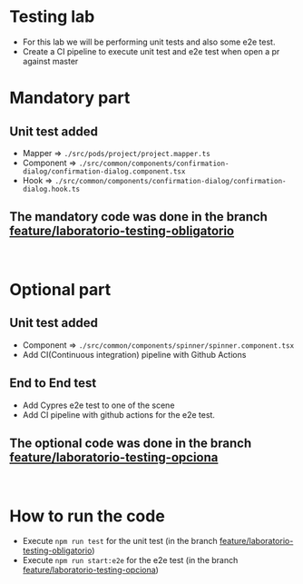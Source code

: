 # Testing lab

- For this lab we will be performing unit tests and also some e2e test.
- Create a CI pipeline to execute unit test and e2e test when open a pr against master

# Mandatory part
## Unit test added
- Mapper => ```./src/pods/project/project.mapper.ts```
- Component => ```./src/common/components/confirmation-dialog/confirmation-dialog.component.tsx```
- Hook => ```./src/common/components/confirmation-dialog/confirmation-dialog.hook.ts```

## The mandatory code was done in the branch [feature/laboratorio-testing-obligatorio](https://github.com/andyrosete17/LemonCodeAndy/tree/feature/laboratorio-testing-obligatorio)
<br>

# Optional part
## Unit test added 
- Component => ```./src/common/components/spinner/spinner.component.tsx```
- Add CI(Continuous integration) pipeline with Github Actions

## End to End test
- Add Cypres e2e test to one of the scene
- Add CI pipeline with github actions for the e2e test.

## The optional code was done in the branch [feature/laboratorio-testing-opciona](https://github.com/andyrosete17/LemonCodeAndy/tree/feature/laboratorio-testing-opcional)
<br>

# How to run the code
- Execute ```npm run test``` for the unit test (in the branch [feature/laboratorio-testing-obligatorio](https://github.com/andyrosete17/LemonCodeAndy/tree/feature/laboratorio-testing-obligatorio)) 
- Execute ```npm run start:e2e``` for the e2e test (in the branch  [feature/laboratorio-testing-opciona](https://github.com/andyrosete17/LemonCodeAndy/tree/feature/laboratorio-testing-opcional))